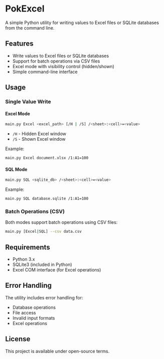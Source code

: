 # PokExcel

A simple Python utility for writing values to Excel files or SQLite databases from the command line.

## Features

- Write values to Excel files or SQLite databases
- Support for batch operations via CSV files
- Excel mode with visibility control (hidden/shown)
- Simple command-line interface

## Usage

### Single Value Write

#### Excel Mode
```bash
main.py Excel <excel_path> [/H | /S] /<sheet>:<cell>=<value>
```
- `/H` - Hidden Excel window
- `/S` - Shown Excel window

Example:
```bash
main.py Excel document.xlsx /1:A1=100
```

#### SQL Mode
```bash
main.py SQL <sqlite_db> /<sheet>:<cell>=<value>
```

Example:
```bash
main.py SQL database.sqlite /1:A1=100
```

### Batch Operations (CSV)

Both modes support batch operations using CSV files:
```bash
main.py [Excel|SQL] --csv data.csv
```

## Requirements

- Python 3.x
- SQLite3 (included in Python)
- Excel COM interface (for Excel operations)

## Error Handling

The utility includes error handling for:
- Database operations
- File access
- Invalid input formats
- Excel operations

## License

This project is available under open-source terms.
